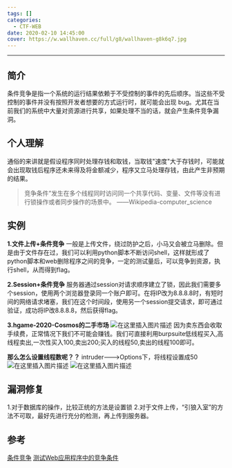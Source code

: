 ```yaml
---
tags: []
categories:
  - CTF-WEB
date: 2020-02-10 14:45:00
cover: https://w.wallhaven.cc/full/g8/wallhaven-g8k6q7.jpg
---
```


---

## 简介
条件竞争是指一个系统的运行结果依赖于不受控制的事件的先后顺序。当这些不受控制的事件并没有按照开发者想要的方式运行时，就可能会出现 bug。尤其在当前我们的系统中大量对资源进行共享，如果处理不当的话，就会产生条件竞争漏洞。
## 个人理解
通俗的来讲就是假设程序同时处理存钱和取钱，当取钱"速度"大于存钱时，可能就会出现取钱后程序还未来得及将金额减少，程序又立马处理存钱，由此产生非预期的结果。
>竞争条件”发生在多个线程同时访问同一个共享代码、变量、文件等没有进行锁操作或者同步操作的场景中。 ——Wikipedia-computer_science
## 实例
**1.文件上传+条件竞争**
一般是上传文件，绕过防护之后，小马又会被立马删除。但是由于文件存在过，我们可以利用python脚本不断访问shell，这样就形成了python脚本和web删除程序之间的竞争，一定的测试量后，可以竞争到资源，执行shell，从而得到flag。

**2.Session+条件竞争**
服务器通过session对请求顺序建立了锁，因此我们需要多个session，使用两个浏览器登录同一个账户即可。在将IP改为8.8.8.8时，有短时间的网络请求堵塞，我们在这个时间段，使用另一个session提交请求，即可通过验证，成功将IP改8.8.8.8，然后获得flag。

**3.hgame-2020-Cosmos的二手市场**
![在这里插入图片描述](https://img-blog.csdnimg.cn/20200210135442253.png?x-oss-process=image/watermark,type_ZmFuZ3poZW5naGVpdGk,shadow_10,text_aHR0cHM6Ly9ibG9nLmNzZG4ubmV0L3pzczE5Mg==,size_16,color_FFFFFF,t_70)
因为卖东西会收取手续费，正常情况下我们不可能会赚钱。我们可直接利用burpsuite低线程买入,高线程卖出,一次性买入100,卖出200;买入的线程50,卖出的线程100即可。

**那么怎么设置线程数呢？？**
intruder--->Options下，将线程设置成50
![在这里插入图片描述](https://img-blog.csdnimg.cn/20200210140757125.png?x-oss-process=image/watermark,type_ZmFuZ3poZW5naGVpdGk,shadow_10,text_aHR0cHM6Ly9ibG9nLmNzZG4ubmV0L3pzczE5Mg==,size_16,color_FFFFFF,t_70)
![在这里插入图片描述](https://img-blog.csdnimg.cn/2020021014113030.png?x-oss-process=image/watermark,type_ZmFuZ3poZW5naGVpdGk,shadow_10,text_aHR0cHM6Ly9ibG9nLmNzZG4ubmV0L3pzczE5Mg==,size_16,color_FFFFFF,t_70)
## 漏洞修复
1.对于数据库的操作，比较正统的方法是设置锁
2.对于文件上传，“引狼入室”的方法不可取，最好先进行充分的检测，再上传到服务器。
## 参考
[条件竞争](https://v0w.top/2018/08/16/%E6%9D%A1%E4%BB%B6%E7%AB%9E%E4%BA%89/#0xff-%E5%8F%82%E8%80%83%E9%93%BE%E6%8E%A5)
[测试Web应用程序中的竞争条件](https://www.freebuf.com/articles/network/107077.html)

